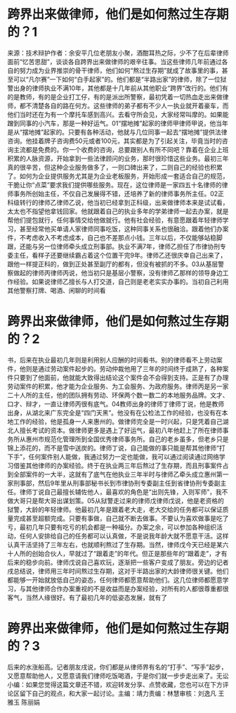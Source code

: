 # 跨界出来做律师，他们是如何熬过生存期的？1

来源：技术辩护作者：余安平几位老朋友小聚，酒酣耳热之际，少不了在后辈律师面前“忆苦思甜”，谈谈各自跨界出来做律师的艰辛往事。当这些律师几年前通过各自的努力成为业界推崇的骨干律师，他们如何“熬过生存期”就成了故事里的事，甚至可以“凡尔赛”一下如何“白手起家”的。他们都是“半路出家”的律师，除了一位狱警出身的律师执业不满10年，其他都是十几年前从其他职业“跨界”改行的。他们有的是教师，有的是企业打工仔，有的是派出所警察，最初凭着一切热血走出来做律师，都不清楚各自的路在何方。这些律师的弟子都有不少人一执业就开着豪车，而他们当时还在为有一个摩托车感到高兴。去看守所会见，大家经常叫摩的。如果能蹭到同事的小汽车，那是一种好运气。01“摆地摊”起家的律师甲律师甲说，他当年是从“摆地摊”起家的。只要有各种活动，他就与几位同事一起去“摆地摊”提供法律咨询。他挂着牌子咨询费50元或者100元，其实都是为了引起关注，毕竟当时的咨询主流都是免费的。你一个收费的咨询，总要跟别人有所不同吧？靠着在企业上班积累的人脉资源，开始拿到一些法律顾问的业务，那时很珍惜这些业务。最初三年真的很辛苦，但这种企业服务做多了，一则口碑出来了，二则自己的经验也积累了。如何为企业提供服务尤其是为企业老板服务，开始形成一套适合自己的规范，干脆让你“点菜”要求我们提供哪些服务。现在，这位律师是一家四五十名律师的律师事务所创始主任，不仅自己发展得不错，还培养了新的律师事务所主任。02正科级转行的律师乙律师乙说，他当初已经拿到正科级，出来做律师本来是试试看，太太也不指望他拿钱回家。他就跟着自己的执业多年的学弟律师一起去办案，就是帮他们提包就行，任何事情交给他做就行。他有社会经验，有意愿跟着年轻律师学习，甚至经常他买单请人家律师同事吃饭，这种同事关系也很融洽。跟着他们办案件，不考虑收入不考虑成本，自己也不差那点小钱。三年以后，不仅能够站稳脚跟，还能与另一位律师牵头成立刑事部。执业不满7年，律师乙担任了市律协刑专委主任，看样子还要继续霸占着这个位置干完9年。律师乙还很庆幸自己出来了，跟他一样提正科的，做到正处甚至副厅的都有，但没有被抓的不多。03从基层警察做起的律师丙律师丙说，他当初只是基层小警察，没有律师乙那样的领导身边工作经验。如果说律师乙擅长与人打交道，自己则是老老实实办事的。当初自己利用其他警察打牌、喝酒、闲聊的时间看

# 跨界出来做律师，他们是如何熬过生存期的？2

书，后来在执业最初几年则是利用别人应酬的时间看书。别的律师看不上劳动案件，他则是通过劳动案件起步的。劳动仲裁他用了三年的时间终于成熟了，各种案件只要到了他面前，他就能大致得出结论这个案件会不会得到支持。正是有了办理劳动案件的积累，他才能为企业服务、为工会服务、为政府服务。律师丙是另一家二十人所的主任，他的团队拥有劳动、环保两个数一数二的本地服务品牌。文才、口才、辩才，一直让律师丙很有底气。04教师出身的律师丁律师丁说，他是教师出身，从湖北来广东完全是“四门天黑”。他没有在公检法工作的经验，也没有在本地工作的经验，他是孤身一人来惠州的。做律师完全是一时兴起，只是凭着自己湖北人擅长考试的资本。做律师更多是遇上了好运气，最初八年他赶上了所在律师事务所从惠州市规范化管理所到全国优秀律师事务所。自己的老乡虽多，但老乡只是锦上添花的，而不是雪中送炭的。律师丁说，自己能做的事只能是帮其他律师“打下手”，任何案件别人能做，我通过努力一定也能做，我可以通过阅读通过网络学习借鉴其他律师的办案经验。终于在执业两三年后熬过了生存期，而且刑事案件占到全部案件的一大半，这就有了底气在他执业三年半时与律师乙牵头成立惠州第一家刑事部，然后9年里从刑事部秘书长到市律协刑专委副主任到省律协刑专委副主任。律师丁说自己最擅长辅佐他人，最喜欢的角色是“出则先锋，入则军师”，我不做大哥只是帮大哥出谋划策。05从狱警走过来的律师戊律师戊说，他是老资格的狱警，大龄的年轻律师。他最初几年是跟着老大走，老大交给的任务都可以保证质量完成甚至超额完成。只要有事做，自己就不断去做事。不要认为喜欢做事是吃了亏，最初几年只要有吃亏的机会都是一种福分。办案之余，可以参加各种组织活动，任何人安排给自己的任务都可以认真做，不是说我年龄大就不愿意干活。这样认真干活坚持了三年左右，也就顺利熬过了生存期。当然，律师戊今天已经是某六十人所的创始合伙人，早就过了“跟着走”的年代。但正是那些年的“跟着走”，才有后来的稳步向前。律师戊说自己喜欢玩，逐渐把一些客户变成了朋友。旁边的记者戌总结说，律师用三年时间熬过生存期，这对于半路出家的大龄律师很关键。他们都能够一开始就放低自己的姿态，任何律师都愿意帮助他们。这几位律师都愿意学习，与其他律师合作办案重视的不是收益而是办案经验，对所有的人都很尊重都很客气，当然人缘很好。有了最初几年的低姿态发展，就有了

# 跨界出来做律师，他们是如何熬过生存期的？3

后来的水涨船高。记者朋友戌说，你们都是从律师界有名的“打手”、“写手”起步，又愿意帮助他人，又愿意请我们律师吃饭喝酒，于是你们就一步步走出来了。无讼小编：如果您觉得这篇文章还不错，欢迎转发分享、点赞收藏，您也可以在下方评论区留下自己的观点，和大家一起讨论。主编：靖力责编：林慧审核：刘逸凡 王雅玉 陈丽娟 

